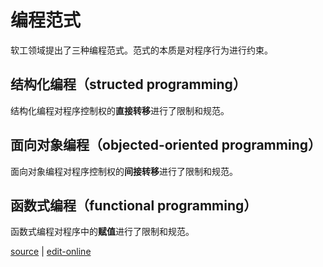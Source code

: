 # 编程范式

软工领域提出了三种编程范式。范式的本质是对程序行为进行约束。

## 结构化编程（structed programming）

结构化编程对程序控制权的**直接转移**进行了限制和规范。

## 面向对象编程（objected-oriented programming）

面向对象编程对程序控制权的**间接转移**进行了限制和规范。

## 函数式编程（functional programming）

函数式编程对程序中的**赋值**进行了限制和规范。

[source](https://github.com/haibazhang/lib/blob/master/src/cs/design-patterns/编程范式.md) \| [edit-online](https://github.com/haibazhang/lib/edit/master/src/cs/design-patterns/编程范式.md)

